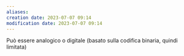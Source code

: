 ```yaml
---
aliases: 
creation date: 2023-07-07 09:14
modification date: 2023-07-07 09:14
---
```


Può essere analogico o digitale (basato sulla codifica binaria, quindi limitata)
